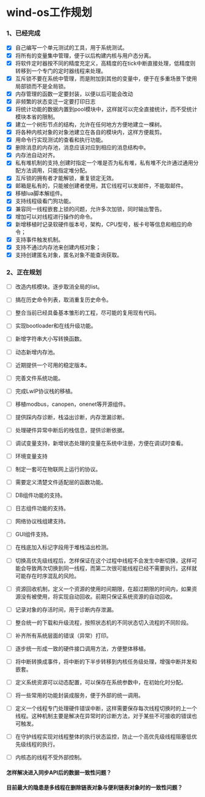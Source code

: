# wind-os工作规划

###  1、已经完成
- [x] 自己编写一个单元测试的工具，用于系统测试。
- [x] 将所有的变量集中管理，便于以后构建内核与用户态分离。
- [x] 将软件定时器按不同的精度充定义，高精度的在tick中断直接处理，低精度则转移到一个专门的定时器线程来处理。
- [x] 互斥锁不要在系统中管理，而是附加到其他的变量中，便于在多重场景下使用局部锁而不是全局锁。
- [x] 内存管理的函数一定要封装，以便以后可能会改动
- [x] 非频繁的状态变迁一定要打印日志 
- [x] 将统计功能的数据内置到pool模块中，这样就可以完全直接统计，而不受统计模块本省的限制。
- [x] 建立一个树形节点的结构，允许在任何地方方便地建立一棵树。 
- [x] 将各种内核对象的对象池建立在各自的模块内，这样方便裁剪。
- [x] 用命令行实现测试的查看和执行功能。
- [x] 删除消息的内存池，消息应该对应到相应的消息结构中。
- [x] 内存池自动对齐。
- [x] 私有堆机制的支持,创建时指定一个堆是否为私有堆，私有堆不允许通过通用分配方法调用，只能指定堆分配。
- [x] 互斥锁的拥有者才能解锁，重复锁定无效。
- [x] 邮箱是私有的，只能被创建者使用，其它线程可以发邮件，不能取邮件。
- [x] 移植lua脚本解组件。
- [x] 支持线程级看门狗功能。
- [x] 兼容同一线程嵌套上锁的问题，允许多次加锁，同时输出警告。
- [x] 增加可以对线程进行操作的命令。
- [x] 新增移植时记录软硬件版本号，架构，CPU型号，板卡号等信息和相应的命令；
- [x] 支持事件触发机制。
- [x] 支持不通过内存池来创建内核对象；
- [x] 支持创建匿名对象，匿名对象不能查询获取。
###  2、正在规划
- [ ] 改造内核模块。逐步取消全局的list。
- [ ] 搞在历史命令列表，取消重复历史命令。
- [ ] 整合当前已经具备基本雏形的工程，尽可能的复用现有代码。
- [ ] 实现bootloader和在线升级功能。
- [ ] 新增字符串大小写转换函数。
- [ ] 动态新增内存池。
- [ ] 近期提供一个可用的稳定版本。
- [ ] 完善文件系统功能。

- [ ] 完成LwIP协议栈的移植。
- [ ] 移植modbus，canopen，onenet等开源组件。
- [ ] 提供踩内存诊断，栈溢出诊断，内存泄漏诊断。
- [ ] 处理硬件异常中断后的栈信息，提供诊断依据。
- [ ] 调试变量支持，新增状态处理的变量在系统中注册，方便在调试时查看。
- [ ] 环境变量支持
- [ ] 制定一套可在物联网上运行的协议。
- [ ] 需要定义清楚文件适配层的函数功能。
- [ ] DB组件功能的支持。
- [ ] 日志组件功能的支持。
- [ ] 网络协议栈组建支持。
- [ ] GUI组件支持。
- [ ] 在栈底加入标记字段用于堆栈溢出检测。
- [ ] 切换高优先级线程后，怎样保证在这个过程中线程不会发生中断切换，这样可能会导致两次切换到同一线程，而第二次很可能线程已经不需要执行。这样就可能存在时序混乱的风险。
- [ ] 资源回收机制，定义一个资源的使用时间期限，在超过期限的时间内，如果资源没有被使用，将实现自动回收。前期只保证系统资源的自动回收。
- [ ] 记录对象的存活时间，用于诊断内存泄漏。
- [ ] 整合统一的下载和升级流程，按照状态机的不同状态切入流程的不同阶段。
- [ ] 补齐所有系统层面的错误（异常）打印。
- [ ] 逐步统一形成一致的硬件接口调用方法，方便整体移植。
- [ ] 将中断转换成事件，将中断的下半步转移到内核任务级处理，增强中断并发和嵌套。
- [ ] 定义系统资源可以动态配置，可以保存在系统参数中，在初始化时分配。
- [ ] 将一些常用的功能封装成服务，便于外部的统一调用。
- [ ] 定义一个线程专门处理硬件错误中断，这样需要保存每次线程切换时的上一个线程。这种机制主要是解决在异常时的诊断方法，对于某些不可接收的错误也可触发。
- [ ] 在守护线程实现对线程整体的执行状态监控，防止一个高优先级线程阻塞低优先级线程的执行。

- [ ] 内核态的线程不受外部控制。

#### 怎样解决进入同步API后的数据一致性问题？
#### 目前最大的隐患是多线程在删除链表对象与便利链表对象时的一致性问题？


